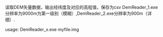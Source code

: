 读取DEM矢量数据，输出经纬度及对应的高程值，保存为csv
DemReader_1.exe分辨率为9000m为第一级别（模糊）,DemReader_2.exe分辨率为900m（详细）.

usage:
    DemReader_x.exe myfile.img